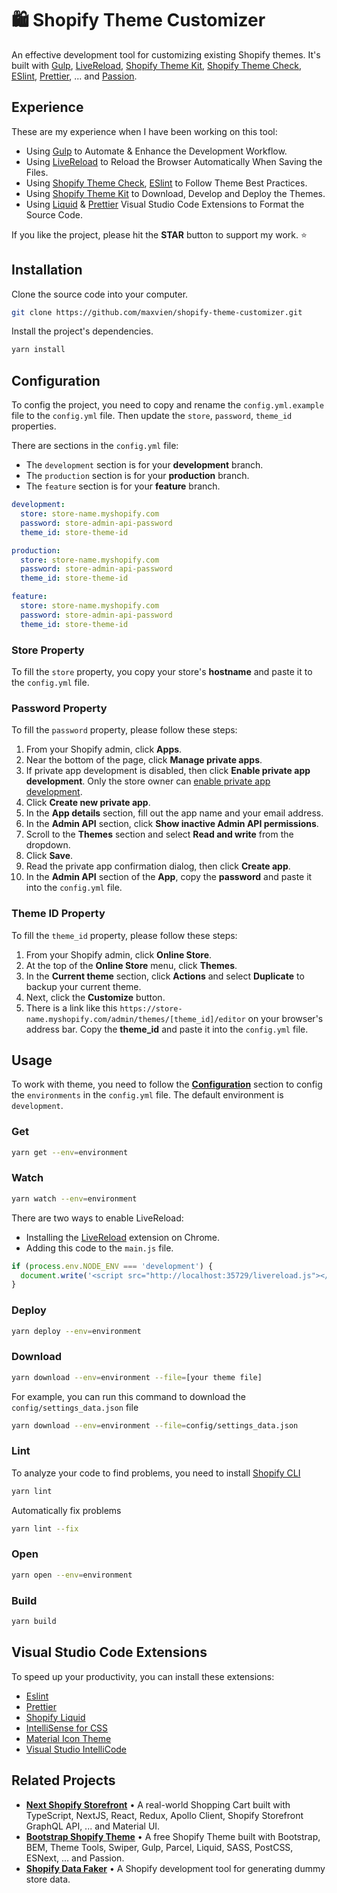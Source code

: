 # 🛍 Shopify Theme Customizer

An effective development tool for customizing existing Shopify themes. It's built with [Gulp](https://gulpjs.com/), [LiveReload](http://livereload.com/), [Shopify Theme Kit](https://github.com/Shopify/themekit), [Shopify Theme Check](https://github.com/Shopify/theme-check), [ESlint](https://eslint.org/), [Prettier](https://marketplace.visualstudio.com/items?itemName=esbenp.prettier-vscode), ... and [Passion](https://www.urbandictionary.com/define.php?term=Passion).

## Experience

These are my experience when I have been working on this tool:

- Using [Gulp](https://gulpjs.com/) to Automate & Enhance the Development Workflow.
- Using [LiveReload](http://livereload.com/) to Reload the Browser Automatically When Saving the Files.
- Using [Shopify Theme Check](https://github.com/Shopify/theme-check), [ESlint](https://eslint.org/) to Follow Theme Best Practices.
- Using [Shopify Theme Kit](https://github.com/Shopify/themekit) to Download, Develop and Deploy the Themes.
- Using [Liquid](https://marketplace.visualstudio.com/items?itemName=sissel.shopify-liquid) & [Prettier](https://marketplace.visualstudio.com/items?itemName=esbenp.prettier-vscode) Visual Studio Code Extensions to Format the Source Code.

If you like the project, please hit the **STAR** button to support my work. ⭐️

## Installation

Clone the source code into your computer.

```bash
git clone https://github.com/maxvien/shopify-theme-customizer.git
```

Install the project's dependencies.

```bash
yarn install
```

## Configuration

To config the project, you need to copy and rename the `config.yml.example` file to the `config.yml` file. Then update the `store`, `password`, `theme_id` properties.

There are sections in the `config.yml` file:

- The `development` section is for your **development** branch.
- The `production` section is for your **production** branch.
- The `feature` section is for your **feature** branch.

```yml
development:
  store: store-name.myshopify.com
  password: store-admin-api-password
  theme_id: store-theme-id

production:
  store: store-name.myshopify.com
  password: store-admin-api-password
  theme_id: store-theme-id

feature:
  store: store-name.myshopify.com
  password: store-admin-api-password
  theme_id: store-theme-id
```

### Store Property

To fill the `store` property, you copy your store's **hostname** and paste it to the `config.yml` file.

### Password Property

To fill the `password` property, please follow these steps:

1. From your Shopify admin, click **Apps**.
2. Near the bottom of the page, click **Manage private apps**.
3. If private app development is disabled, then click **Enable private app development**. Only the store owner can [enable private app development](https://help.shopify.com/en/manual/apps/private-apps?#enable-private-app-development-from-the-shopify-admin).
4. Click **Create new private app**.
5. In the **App details** section, fill out the app name and your email address.
6. In the **Admin API** section, click **Show inactive Admin API permissions**.
7. Scroll to the **Themes** section and select **Read and write** from the dropdown.
8. Click **Save**.
9. Read the private app confirmation dialog, then click **Create app**.
10. In the **Admin API** section of the **App**, copy the **password** and paste it into the `config.yml` file.

### Theme ID Property

To fill the `theme_id` property, please follow these steps:

1. From your Shopify admin, click **Online Store**.
2. At the top of the **Online Store** menu, click **Themes**.
3. In the **Current theme** section, click **Actions** and select **Duplicate** to backup your current theme.
4. Next, click the **Customize** button.
5. There is a link like this `https://store-name.myshopify.com/admin/themes/[theme_id]/editor` on your browser's address bar. Copy the **theme_id** and paste it into the `config.yml` file.

## Usage

To work with theme, you need to follow the [**Configuration**](#configuration) section to config the `environments` in the `config.yml` file. The default environment is `development`.

### Get

```bash
yarn get --env=environment
```

### Watch

```bash
yarn watch --env=environment
```

There are two ways to enable LiveReload:

- Installing the [LiveReload](https://chrome.google.com/webstore/detail/livereload/jnihajbhpnppcggbcgedagnkighmdlei) extension on Chrome.
- Adding this code to the `main.js` file.

```js
if (process.env.NODE_ENV === 'development') {
  document.write('<script src="http://localhost:35729/livereload.js"></script>');
}
```

### Deploy

```bash
yarn deploy --env=environment
```

### Download

```bash
yarn download --env=environment --file=[your theme file]
```

For example, you can run this command to download the `config/settings_data.json` file

```bash
yarn download --env=environment --file=config/settings_data.json
```

### Lint

To analyze your code to find problems, you need to install [Shopify CLI](https://shopify.dev/apps/tools/cli/installation)

```bash
yarn lint
```

Automatically fix problems

```bash
yarn lint --fix
```

### Open

```bash
yarn open --env=environment
```

### Build

```bash
yarn build
```

## Visual Studio Code Extensions

To speed up your productivity, you can install these extensions:

- [Eslint](https://marketplace.visualstudio.com/items?itemName=dbaeumer.vscode-eslint)
- [Prettier](https://marketplace.visualstudio.com/items?itemName=esbenp.prettier-vscode)
- [Shopify Liquid](https://marketplace.visualstudio.com/items?itemName=Shopify.theme-check-vscode)
- [IntelliSense for CSS](https://marketplace.visualstudio.com/items?itemName=Zignd.html-css-class-completion)
- [Material Icon Theme](https://marketplace.visualstudio.com/items?itemName=PKief.material-icon-theme)
- [Visual Studio IntelliCode](https://marketplace.visualstudio.com/items?itemName=VisualStudioExptTeam.vscodeintellicode)

## Related Projects

- **[Next Shopify Storefront](https://github.com/Maxvien/next-shopify-storefront)** • A real-world Shopping Cart built with TypeScript, NextJS, React, Redux, Apollo Client, Shopify Storefront GraphQL API, ... and Material UI.
- **[Bootstrap Shopify Theme](https://github.com/Maxvien/bootstrap-shopify-theme)** • A free Shopify Theme built with Bootstrap, BEM, Theme Tools, Swiper, Gulp, Parcel, Liquid, SASS, PostCSS, ESNext, ... and Passion.
- **[Shopify Data Faker](https://github.com/Maxvien/shopify-data-faker)** • A Shopify development tool for generating dummy store data.
